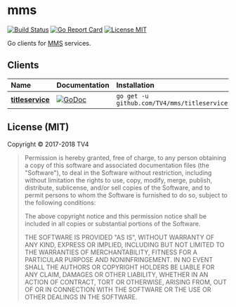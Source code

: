 # mms

[![Build Status](https://travis-ci.org/TV4/mms.svg?branch=master)](https://travis-ci.org/TV4/mms)
[![Go Report Card](https://goreportcard.com/badge/github.com/TV4/mms)](https://goreportcard.com/report/github.com/TV4/mms)
[![License MIT](https://img.shields.io/badge/license-MIT-lightgrey.svg?style=flat)](https://github.com/TV4/mms#license-mit)

Go clients for [MMS](http://mms.se/) services.

## Clients

Name | Documentation | Installation
:--- | :------------ | :-----------
**[titleservice](titleservice)** | [![GoDoc](https://img.shields.io/badge/godoc-reference-blue.svg?style=flat)](https://godoc.org/github.com/TV4/mms/titleservice) | `go get -u github.com/TV4/mms/titleservice`

## License (MIT)

Copyright © 2017-2018 TV4

> Permission is hereby granted, free of charge, to any person obtaining
> a copy of this software and associated documentation files (the "Software"),
> to deal in the Software without restriction, including without limitation
> the rights to use, copy, modify, merge, publish, distribute, sublicense,
> and/or sell copies of the Software, and to permit persons to whom the
> Software is furnished to do so, subject to the following conditions:
>
> The above copyright notice and this permission notice shall be included
> in all copies or substantial portions of the Software.
>
> THE SOFTWARE IS PROVIDED "AS IS", WITHOUT WARRANTY OF ANY KIND,
> EXPRESS OR IMPLIED, INCLUDING BUT NOT LIMITED TO THE WARRANTIES
> OF MERCHANTABILITY, FITNESS FOR A PARTICULAR PURPOSE AND NONINFRINGEMENT.
> IN NO EVENT SHALL THE AUTHORS OR COPYRIGHT HOLDERS BE LIABLE FOR ANY CLAIM,
> DAMAGES OR OTHER LIABILITY, WHETHER IN AN ACTION OF CONTRACT,
> TORT OR OTHERWISE, ARISING FROM, OUT OF OR IN CONNECTION WITH THE SOFTWARE
> OR THE USE OR OTHER DEALINGS IN THE SOFTWARE.
